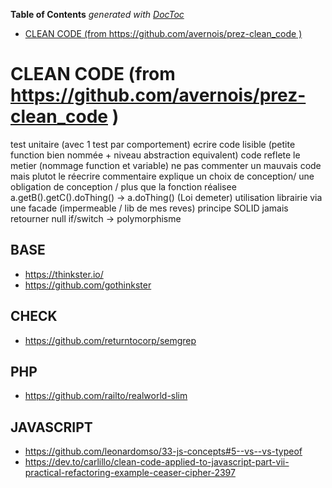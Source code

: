 <!-- START doctoc generated TOC please keep comment here to allow auto update -->
<!-- DON'T EDIT THIS SECTION, INSTEAD RE-RUN doctoc TO UPDATE -->
**Table of Contents**  *generated with [DocToc](https://github.com/thlorenz/doctoc)*

- [CLEAN CODE (from https://github.com/avernois/prez-clean_code )](#clean-code-from-httpsgithubcomavernoisprez-clean_code-)

<!-- END doctoc generated TOC please keep comment here to allow auto update -->

# CLEAN CODE (from https://github.com/avernois/prez-clean_code )

test unitaire (avec 1 test par comportement)
ecrire code lisible (petite function bien nommée + niveau abstraction equivalent)
code reflete le metier (nommage function et variable)
ne pas commenter un mauvais code mais plutot le réecrire
commentaire explique un choix de conception/ une obligation de conception / plus que la fonction réalisee
a.getB().getC().doThing() -> a.doThing()  (Loi demeter)
utilisation librairie via une facade (impermeable / lib de mes reves)
principe SOLID
jamais retourner null
if/switch -> polymorphisme


## BASE
- https://thinkster.io/
- https://github.com/gothinkster

## CHECK
- https://github.com/returntocorp/semgrep

## PHP
- https://github.com/railto/realworld-slim

## JAVASCRIPT
- https://github.com/leonardomso/33-js-concepts#5--vs--vs-typeof
- https://dev.to/carlillo/clean-code-applied-to-javascript-part-vii-practical-refactoring-example-ceaser-cipher-2397